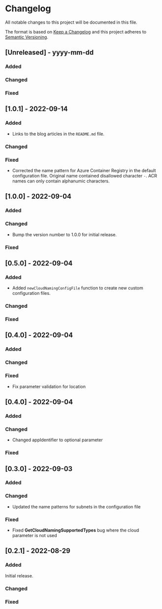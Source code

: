 
# Changelog
All notable changes to this project will be documented in this file.

The format is based on [Keep a Changelog](http://keepachangelog.com/)
and this project adheres to [Semantic Versioning](http://semver.org/).

## [Unreleased] - yyyy-mm-dd


### Added

### Changed

### Fixed

## [1.0.1] - 2022-09-14


### Added

* Links to the blog articles in the `README.md` file.

### Changed

### Fixed

* Corrected the name pattern for Azure Container Registry in the default configuration file. Original name contained disallowed character `-`. ACR names can only contain alphanumic characters.
## [1.0.0] - 2022-09-04


### Added


### Changed

* Bump the version number to 1.0.0 for initial release.

### Fixed

## [0.5.0] - 2022-09-04


### Added

* Added `newCloudNamingConfigFile` function to create new custom configuration files.

### Changed


### Fixed


## [0.4.0] - 2022-09-04


### Added



### Changed


### Fixed

* Fix parameter validation for location

## [0.4.0] - 2022-09-04


### Added



### Changed

* Changed appIdentifier to optional parameter

### Fixed


## [0.3.0] - 2022-09-03


### Added



### Changed

* Updated the name patterns for subnets in the configuration file
### Fixed


* Fixed **GetCloudNamingSupportedTypes** bug where the cloud parameter is not used

## [0.2.1] - 2022-08-29


### Added

Initial release.

### Changed


### Fixed
